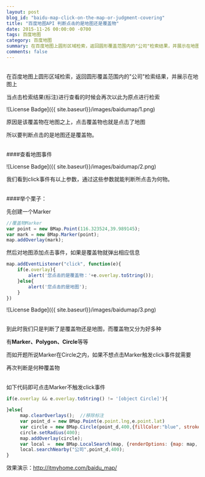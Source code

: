 ```yaml
---
layout: post
blog_id: "baidu-map-click-on-the-map-or-judgment-covering"
title: "百度地图API 判断点击的是地图还是覆盖物"
date: 2015-11-26 00:00:00 -0700
tags: 百度地图
category: 百度地图
summary: 在百度地图上圆形区域检索，返回圆形覆盖范围内的"公司"检索结果，并展示在地图上
comments: false
---
```

</br>
在百度地图上圆形区域检索，返回圆形覆盖范围内的"公司"检索结果，并展示在地图上

当点击检索结果(标注)进行查看的时候会再次以此为原点进行检索

![License Badge]({{ site.baseurl}}/images/baidumap/1.png)

原因是该覆盖物在地图之上，点击覆盖物也就是点击了地图

所以要判断点击的是地图还是覆盖物。

</br>
####查看地图事件

![License Badge]({{ site.baseurl}}/images/baidumap/2.png)

我们看到click事件有以上参数，通过这些参数就能判断所点击为何物。

</br>
####举个栗子：

先创建一个Marker

```js
//覆盖物Marker
var point = new BMap.Point(116.323524,39.989145);
var mark = new BMap.Marker(point);
map.addOverlay(mark);
```

然后对地图添加点击事件，如果是覆盖物就弹出相应信息

```js
map.addEventListener("click", function(e){ 
	if(e.overlay){
	    alert('您点击的是覆盖物：'+e.overlay.toString());   
	}else{
	    alert('您点击的是地图');
	}						    
})
```

![License Badge]({{ site.baseurl}}/images/baidumap/3.png)

</br>
到此时我们只是判断了是覆盖物还是地图，而覆盖物又分为好多种

有**Marker、Polygon、Circle**等等

而如开题所说Marker在Circle之内，如果不想点击Marker触发click事件就需要

再次判断是何种覆盖物

</br>
如下代码即可点击Marker不触发click事件

```js
if(e.overlay && e.overlay.toString() != '[object Circle]'){

}else{
     map.clearOverlays();  //移除标注
     var point_d = new BMap.Point(e.point.lng,e.point.lat)
     var circle = new BMap.Circle(point_d,400,{fillColor:"blue", strokeWeight: 1 ,fillOpacity: 0.3, strokeOpacity: 0.3});
     circle.setRadius(400);
     map.addOverlay(circle);
     var local =  new BMap.LocalSearch(map, {renderOptions: {map: map, autoViewport: false}});  
     local.searchNearby("公司",point_d,400);
}
```

效果演示：http://itmyhome.com/baidu_map/

</br>